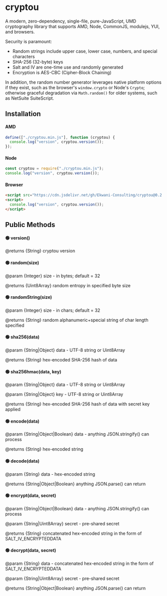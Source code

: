 # cryptou

A modern, zero-dependency, single-file, pure-JavaScript, UMD cryptography library that supports AMD, Node, CommonJS, modulejs, YUI, and browsers.

Security is paramount:

- Random strings include upper case, lower case, numbers, and special characters
- SHA-256 (32-byte) keys
- Salt and IV are one-time use and randomly generated
- Encryption is AES-CBC (Cipher-Block Chaining)

In addition, the random number generator leverages native platform options if they exist, such as the browser's `window.crypto` or Node's `Crypto`; otherwise graceful degradation via `Math.random()` for older systems, such as NetSuite SuiteScript.

## Installation

#### AMD

```javascript
define(["./cryptou.min.js"], function (cryptou) {
  console.log("version", cryptou.version());
});
```

#### Node

```javascript
const cryptou = require("./cryptou.min.js");
console.log("version", cryptou.version());
```

#### Browser

```html
<script src="https://cdn.jsdelivr.net/gh/Ekwani-Consulting/cryptou@0.2.0/dist/cryptou.min.js"></script>
<script>
  console.log("version", cryptou.version());
</script>
```

## Public Methods

#### 🟢 version()

@returns {String} cryptou version

#### 🟢 random(size)

@param {Integer} size - in bytes; default = 32

@returns {Uint8Array} random entropy in specified byte size

#### 🟢 randomString(size)

@param {Integer} size - in chars; default = 32

@returns {String} random alphanumeric+special string of char length specified

#### 🟢 sha256(data)

@param {String|Object} data - UTF-8 string or Uint8Array

@returns {String} hex-encoded SHA-256 hash of data

#### 🟢 sha256hmac(data, key)

@param {String|Object} data - UTF-8 string or Uint8Array

@param {String|Object} key - UTF-8 string or Uint8Array

@returns {String} hex-encoded SHA-256 hash of data with secret key applied

#### 🟢 encode(data)

@param {String|Object|Boolean} data - anything JSON.stringify() can process

@returns {String} hex-encoded string

#### 🟢 decode(data)

@param {String} data - hex-encoded string

@returns {String|Object|Boolean} anything JSON.parse() can return

#### 🟢 encrypt(data, secret)

@param {String|Object|Boolean} data - anything JSON.stringify() can process

@param {String|Uint8Array} secret - pre-shared secret

@returns {String} concatenated hex-encoded string in the form of SALT_IV_ENCRYPTEDDATA

#### 🟢 decrypt(data, secret)

@param {String} data - concatenated hex-encoded string in the form of SALT_IV_ENCRYPTEDDATA

@param {String|Uint8Array} secret - pre-shared secret

@returns {String|Object|Boolean} anything JSON.parse() can return
